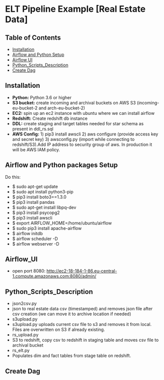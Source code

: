 ELT Pipeline Example [Real Estate Data]
==================

## Table of Contents
- [Installation](#Installation)
- [Airflow and Python Setup](#Airflow)
- [Airflow UI](#Airflow_UI)
- [Python_Scripts_Description](#Python_Scripts_Description)
- [Create Dag](#Dag)

## Installation 
- __Python:__ Python 3.6 or higher
- __S3 bucket:__ create incoming and archival buckets on AWS S3 (incoming-eu-bucket-2 and arch-eu-bucket-2)
- __EC2:__ spin up an ec2 instance with ubuntu where we can install airflow
- __Redshift:__ Create redshift db instance
- __DDL:__ create staging and target tables needed for star schema as present in ddl_rs.sql 
- __AWS Config:__ 1) pip3 install awscli 2) aws configure (provide access key and secret key) 3) awsconfig.py (import while connecting to redshift/S3).Add IP address to security group of aws. In production it will be AWS IAM policy.

## Airflow and Python packages Setup
Do this:
- $ sudo apt-get update
- $ sudo apt install python3-pip
- $ pip3 install boto3==1.3.0
- $ pip3 install pandas
- $ sudo apt-get install libpq-dev
- $ pip3 install psycopg2
- $ pip3 install awscli
- $ export AIRFLOW_HOME=/home/ubuntu/airflow
- $ sudo pip3 install apache-airflow
- $ airflow initdb
- $ airflow scheduler -D
- $ airflow webserver -D

## Airflow_UI 
- open port 8080: 
http://ec2-18-184-1-86.eu-central-1.compute.amazonaws.com:8080/admin/


## Python_Scripts_Description

- json2csv.py
- json to real estate data csv (timestamped) and removes json file after csv creation (we can move it to archive location if needed)
- s3upload.py
- s3upload.py uploads current csv file to s3 and removes it from local. Files are overwritten on S3 if already existing.
- rs_upload.py
- S3 to redshift, copy csv to redshift in staging table and moves csv file to archival bucket
- rs_elt.py
- Populates dim and fact tables from stage table on redshift.



## Create Dag


